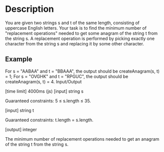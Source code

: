 # Description

You are given two strings s and t of the same length, consisting of uppercase English letters. Your task is to find the minimum number of "replacement operations" needed to get some anagram of the string t from the string s. A replacement operation is performed by picking exactly one character from the string s and replacing it by some other character.

## Example

For s = "AABAA" and t = "BBAAA", the output should be
createAnagram(s, t) = 1;
For s = "OVGHK" and t = "RPGUC", the output should be
createAnagram(s, t) = 4.
Input/Output

[time limit] 4000ms (js)
[input] string s

Guaranteed constraints:
5 ≤ s.length ≤ 35.

[input] string t

Guaranteed constraints:
t.length = s.length.

[output] integer

The minimum number of replacement operations needed to get an anagram of the string t from the string s.